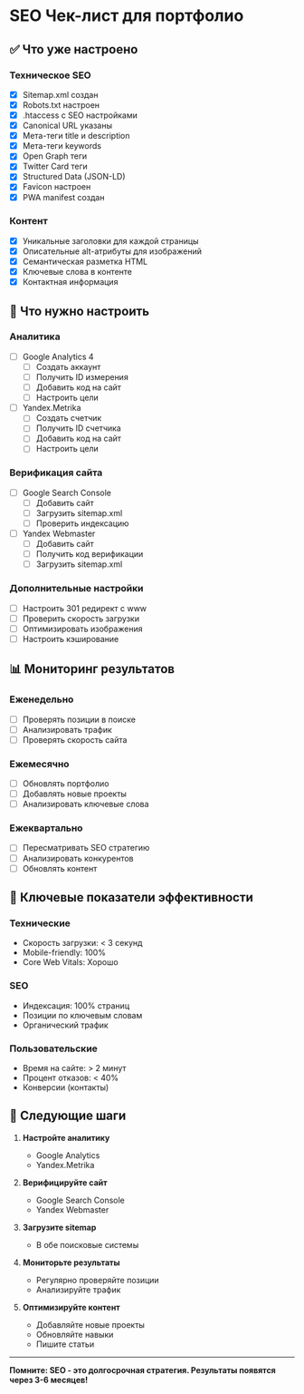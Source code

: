 # SEO Чек-лист для портфолио

## ✅ Что уже настроено

### Техническое SEO
- [x] Sitemap.xml создан
- [x] Robots.txt настроен
- [x] .htaccess с SEO настройками
- [x] Canonical URL указаны
- [x] Мета-теги title и description
- [x] Мета-теги keywords
- [x] Open Graph теги
- [x] Twitter Card теги
- [x] Structured Data (JSON-LD)
- [x] Favicon настроен
- [x] PWA manifest создан

### Контент
- [x] Уникальные заголовки для каждой страницы
- [x] Описательные alt-атрибуты для изображений
- [x] Семантическая разметка HTML
- [x] Ключевые слова в контенте
- [x] Контактная информация

## 🔧 Что нужно настроить

### Аналитика
- [ ] Google Analytics 4
  - [ ] Создать аккаунт
  - [ ] Получить ID измерения
  - [ ] Добавить код на сайт
  - [ ] Настроить цели

- [ ] Yandex.Metrika
  - [ ] Создать счетчик
  - [ ] Получить ID счетчика
  - [ ] Добавить код на сайт
  - [ ] Настроить цели

### Верификация сайта
- [ ] Google Search Console
  - [ ] Добавить сайт
  - [ ] Загрузить sitemap.xml
  - [ ] Проверить индексацию

- [ ] Yandex Webmaster
  - [ ] Добавить сайт
  - [ ] Получить код верификации
  - [ ] Загрузить sitemap.xml

### Дополнительные настройки
- [ ] Настроить 301 редирект с www
- [ ] Проверить скорость загрузки
- [ ] Оптимизировать изображения
- [ ] Настроить кэширование

## 📊 Мониторинг результатов

### Еженедельно
- [ ] Проверять позиции в поиске
- [ ] Анализировать трафик
- [ ] Проверять скорость сайта

### Ежемесячно
- [ ] Обновлять портфолио
- [ ] Добавлять новые проекты
- [ ] Анализировать ключевые слова

### Ежеквартально
- [ ] Пересматривать SEO стратегию
- [ ] Анализировать конкурентов
- [ ] Обновлять контент

## 🎯 Ключевые показатели эффективности

### Технические
- Скорость загрузки: < 3 секунд
- Mobile-friendly: 100%
- Core Web Vitals: Хорошо

### SEO
- Индексация: 100% страниц
- Позиции по ключевым словам
- Органический трафик

### Пользовательские
- Время на сайте: > 2 минут
- Процент отказов: < 40%
- Конверсии (контакты)

## 🚀 Следующие шаги

1. **Настройте аналитику**
   - Google Analytics
   - Yandex.Metrika

2. **Верифицируйте сайт**
   - Google Search Console
   - Yandex Webmaster

3. **Загрузите sitemap**
   - В обе поисковые системы

4. **Мониторьте результаты**
   - Регулярно проверяйте позиции
   - Анализируйте трафик

5. **Оптимизируйте контент**
   - Добавляйте новые проекты
   - Обновляйте навыки
   - Пишите статьи

---

**Помните: SEO - это долгосрочная стратегия. Результаты появятся через 3-6 месяцев!**

